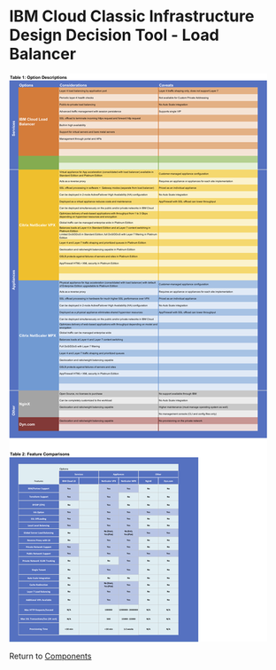 # IBM Cloud Classic Infrastructure Design Decision Tool - Load Balancer

![Options](/images/load_balancer.png)

Return to [Components](/README.md)
